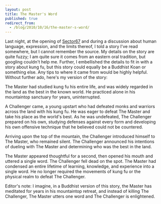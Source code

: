 ```yaml
---
layout: post
title: The Master's Word
published: true
redirect_from:
  - /blog/2010/10/16/the-master-s-word/
---
```

<p>Last night, at the opening of <a href="http://www.sector67.org/">Sector67</a>&nbsp;and during a discussion about human language, expression, and the limits thereof, I told a story I've read somewhere, but I cannot remember the source. My details on the story are quite fuzzy; I am quite sure it comes from an eastern oral tradition, but googling couldn't help me. Further, I embellished the details to fit in with a story about kung fu, but this story could equally be a Buddhist Koan or something else. Any tips to where it came from would be highly helpful. Without further ado, here's my version of the story:</p>
<p>The Master had studied kung fu his entire life, and was widely regarded in the land as the best in the known world. He practiced alone in his mountaintop sanctuary for years, uninterrupted.</p>
<p>A Challenger came, a young upstart who had defeated monks and warriors across the land with his kung fu. He was eager to defeat The Master and take his place as the world's best. As he was undefeated, The Challenger prepared on his own, studying defenses against every form and developing his own offensive technique that he believed could not be countered.</p>
<p>Arriving upon the top of the mountain, the Challenger introduced himself to The Master, who remained silent. The Challenger announced his intentions of dueling with The Master and determining who was the best in the land.</p>
<p>The Master appeared thoughtful for a second, then opened his mouth and uttered a single word. The Challenger fell dead on the spot. The Master had condensed an entire lifetime of learning, knowledge, and experience into a single word. He no longer required the movements of kung fu or the physical realm to defeat The Challenger.</p>
<p>Editor's note: I imagine, in a Buddhist version of this story, the Master has meditated for years in his mountaintop retreat, and instead of killing The Challenger, The Master utters one word and The Challenger is enlightened.</p>
